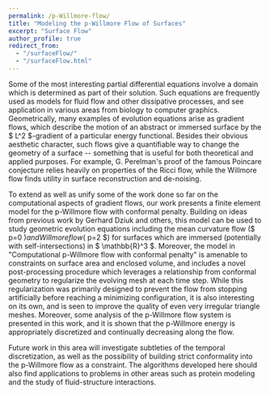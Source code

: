 ```yaml
---
permalink: /p-Willmore-flow/
title: "Modeling the p-Willmore Flow of Surfaces"
excerpt: "Surface Flow"
author_profile: true
redirect_from:
  - "/surfaceFlow/"
  - "/surfaceFlow.html"
---
```


<script src="scripts/load-mathjax.js" async></script>

Some of the most interesting partial differential equations involve a domain which is determined as part of their solution.  Such equations are frequently used as models for fluid flow and other dissipative processes, and see application in various areas from biology to computer graphics.  Geometrically, many examples of evolution equations arise as gradient flows, which describe the motion of an abstract or immersed surface by the $ L^2 $-gradient of a particular energy functional.  Besides their obvious aesthetic character, such flows give a quantifiable way to change the geometry of a surface -- something that is useful for both theoretical and applied purposes.  For example, G. Perelman's proof of the famous Poincare conjecture relies heavily on properties of the Ricci flow, while the Willmore flow finds utility in surface reconstruction and de-noising.

To extend as well as unify some of the work done so far on the computational aspects of gradient flows, our work presents a finite element model for the p-Willmore flow with conformal penalty.  Building on ideas from previous work by Gerhard Dziuk and others, this model can be used to study geometric evolution equations including the mean curvature flow ($ p=0 $) and Willmore flow ($ p=2 $) for surfaces which are immersed (potentially with self-intersections) in $ \mathbb{R}^3 $.  Moreover, the model in "Computational p-Willmore flow with conformal penalty" is amenable to constraints on surface area and enclosed volume, and includes a novel post-processing procedure which leverages a relationship from conformal geometry to regularize the evolving mesh at each time step.  While this regularization was primarily designed to prevent the flow from stopping artificially before reaching a minimizing configuration, it is also interesting on its own, and is seen to improve the quality of even very irregular triangle meshes.  Moreover, some analysis of the p-Willmore flow system is presented in this work, and it is shown that the p-Willmore energy is appropriately discretized and continually decreasing along the flow.

Future work in this area will investigate subtleties of the temporal discretization, as well as the possibility of building strict conformality into the p-Willmore flow as a constraint. The algorithms developed here should also find applications to problems in other areas such as protein modeling and the study of fluid-structure interactions.
